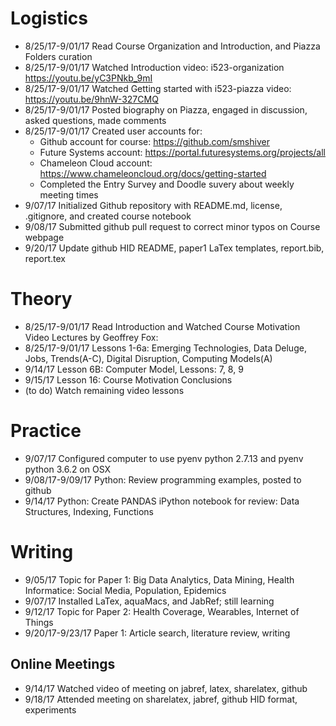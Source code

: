 # Logistics    
*	8/25/17-9/01/17  Read Course Organization and Introduction, and Piazza Folders curation
* 8/25/17-9/01/17  Watched Introduction video: i523-organization https://youtu.be/yC3PNkb_9mI  
* 8/25/17-9/01/17  Watched Getting started with i523-piazza video: https://youtu.be/9hnW-327CMQ 
* 8/25/17-9/01/17  Posted biography on Piazza, engaged in discussion, asked questions, made comments
* 8/25/17-9/01/17  Created user accounts for: 
  * Github account for course: https://github.com/smshiver
  * Future Systems account: https://portal.futuresystems.org/projects/all
  * Chameleon Cloud account: https://www.chameleoncloud.org/docs/getting-started
  * Completed the Entry Survey and Doodle suvery about weekly meeting times
* 9/07/17  Initialized Github repository with README.md, license, .gitignore, and created course notebook
* 9/08/17  Submitted github pull request to correct minor typos on Course webpage 
* 9/20/17  Update github HID README, paper1 LaTex templates, report.bib, report.tex 

#  Theory
* 8/25/17-9/01/17  Read Introduction and Watched Course Motivation Video Lectures by Geoffrey Fox:
* 8/25/17-9/01/17  Lessons 1-6a: Emerging Technologies, Data Deluge, Jobs, Trends(A-C), Digital Disruption, Computing Models(A)
* 9/14/17  Lesson 6B: Computer Model, Lessons: 7, 8, 9
* 9/15/17  Lesson 16: Course Motivation Conclusions
* (to do)  Watch remaining video lessons

# Practice
* 9/07/17  Configured computer to use pyenv python 2.7.13 and pyenv python 3.6.2 on OSX
* 9/08/17-9/09/17  Python: Review programming examples, posted to github 
* 9/14/17  Python: Create PANDAS iPython notebook for review: Data Structures, Indexing, Functions

# Writing
* 9/05/17  Topic for Paper 1: Big Data Analytics, Data Mining, Health Informatice: Social Media, Population, Epidemics 
* 9/07/17  Installed LaTex, aquaMacs, and JabRef; still learning
* 9/12/17  Topic for Paper 2: Health Coverage, Wearables, Internet of Things 
* 9/20/17-9/23/17  Paper 1: Article search, literature review, writing

## Online Meetings
* 9/14/17  Watched video of meeting on jabref, latex, sharelatex, github 
* 9/18/17  Attended meeting on sharelatex, jabref, github HID format, experiments


